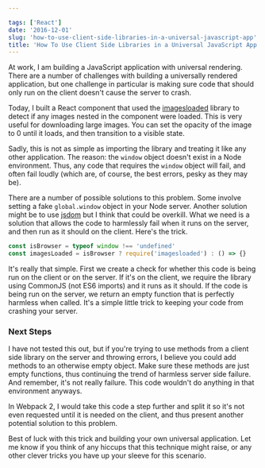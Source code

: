 ```yaml
---

tags: ['React']
date: '2016-12-01'
slug: 'how-to-use-client-side-libraries-in-a-universal-javascript-app'
title: 'How To Use Client Side Libraries in a Universal JavaScript App'
---
```


At work, I am building a JavaScript application with universal rendering. There are a number of challenges with building a universally rendered application, but one challenge in particular is making sure code that should only run on the client doesn't cause the server to crash.

Today, I built a React component that used the [imagesloaded](http://imagesloaded.desandro.com/) library to detect if any images nested in the component were loaded. This is very useful for downloading large images. You can set the opacity of the image to 0 until it loads, and then transition to a visible state.

Sadly, this is not as simple as importing the library and treating it like any other application. The reason: the `window` object doesn't exist in a Node environment. Thus, any code that requires the `window` object will fail, and often fail loudly (which are, of course, the best errors, pesky as they may be).

There are a number of possible solutions to this problem. Some involve setting a fake `global.window` object in your Node server. Another solution might be to use [jsdom](https://github.com/tmpvar/jsdom) but I think that could be overkill. What we need is a solution that allows the code to harmlessly fail when it runs on the server, and then run as it should on the client. Here's the trick.

```javascript
const isBrowser = typeof window !== 'undefined'
const imagesLoaded = isBrowser ? require('imagesloaded') : () => {}
```

It's really that simple. First we create a check for whether this code is being run on the client or on the server. If it's on the client, we require the library using CommonJS (not ES6 imports) and it runs as it should. If the code is being run on the server, we return an empty function that is perfectly harmless when called. It's a simple little trick to keeping your code from crashing your server.

### Next Steps

I have not tested this out, but if you're trying to use methods from a client side library on the server and throwing errors, I believe you could add methods to an otherwise empty object. Make sure these methods are just empty functions, thus continuing the trend of harmless server side failure. And remember, it's not really failure. This code wouldn't do anything in that environment anyways.

In Webpack 2, I would take this code a step further and split it so it's not even requested until it is needed on the client, and thus present another potential solution to this problem.

Best of luck with this trick and building your own universal application. Let me know if you think of any hiccups that this technique might raise, or any other clever tricks you have up your sleeve for this scenario.
